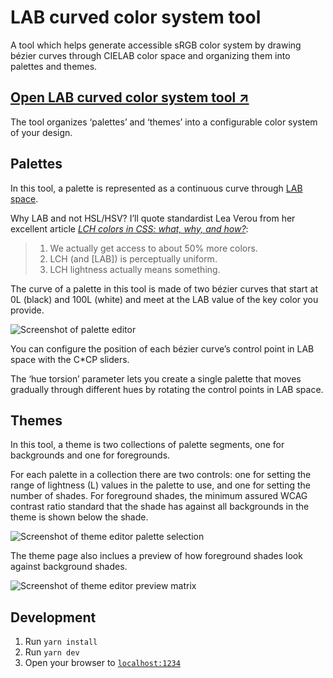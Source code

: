 # LAB curved color system tool

A tool which helps generate accessible sRGB color system by drawing bézier curves through CIELAB color space and organizing them into palettes and themes.

## [Open LAB curved color system tool ↗︎](https://thure.github.io/cielab-curved-palette/)

The tool organizes ‘palettes’ and ‘themes’ into a configurable color system of your design.

## Palettes

In this tool, a palette is represented as a continuous curve through
[LAB space](https://en.wikipedia.org/wiki/CIELAB_color_space).

Why LAB and not HSL/HSV? I’ll quote standardist Lea Verou from her excellent article [_LCH colors in CSS: what, why, and how?_](https://lea.verou.me/2020/04/lch-colors-in-css-what-why-and-how/):

> 1. We actually get access to about 50% more colors.
> 2. LCH (and \[LAB\]) is perceptually uniform.
> 3. LCH lightness actually means something.

The curve of a palette in this tool is made of two bézier curves that start at
0L (black) and 100L (white) and meet at the LAB value of the key
color you provide.

![Screenshot of palette editor](https://i.ibb.co/chhTNnS/ss1.png)

You can configure the position of each bézier curve’s control point in
LAB space with the C*CP sliders.

The ‘hue torsion’ parameter lets you create a single palette that moves gradually
through different hues by rotating the control points in LAB space.

## Themes

In this tool, a theme is two collections of palette segments, one for backgrounds and one for foregrounds.

For each palette in a collection there are two controls: one for setting the range of
lightness (L) values in the palette to use, and one for setting the number
of shades. For foreground shades, the minimum assured WCAG contrast
ratio standard that the shade has against all backgrounds in the theme
is shown below the shade.

![Screenshot of theme editor palette selection](https://i.ibb.co/Z60Cwd5/ss2.png)

The theme page also inclues a preview of how foreground shades look against background shades.

![Screenshot of theme editor preview matrix](https://i.ibb.co/0VD8bbm/ss3.png)

## Development

1. Run `yarn install`
1. Run `yarn dev`
1. Open your browser to [`localhost:1234`](http://localhost:1234/)

